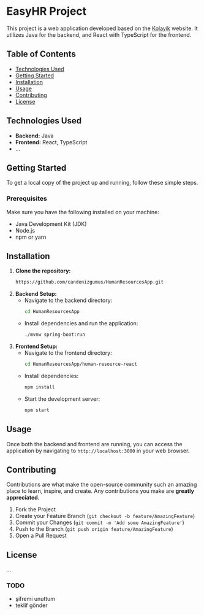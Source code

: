 # EasyHR Project

This project is a web application developed based on the [Kolayik](https://kolayik.com/) website. It utilizes Java for the backend, and React with TypeScript for the frontend.

## Table of Contents
- [Technologies Used](#technologies-used)
- [Getting Started](#getting-started)
- [Installation](#installation)
- [Usage](#usage)
- [Contributing](#contributing)
- [License](#license)

## Technologies Used
- **Backend:** Java
- **Frontend:** React, TypeScript
- ...

## Getting Started
To get a local copy of the project up and running, follow these simple steps.

### Prerequisites
Make sure you have the following installed on your machine:
- Java Development Kit (JDK)
- Node.js
- npm or yarn

## Installation

1. **Clone the repository:**
    ```sh
    https://github.com/candenizgumus/HumanResourcesApp.git
    ```
2. **Backend Setup:**
    - Navigate to the backend directory:
        ```sh
        cd HumanResourcesApp
        ```
    - Install dependencies and run the application:
        ```sh
        ./mvnw spring-boot:run
        ```
3. **Frontend Setup:**
    - Navigate to the frontend directory:
        ```sh
        cd HumanResourcesApp/human-resource-react
        ```
    - Install dependencies:
        ```sh
        npm install
        ```
    - Start the development server:
        ```sh
        npm start
        ```

## Usage
Once both the backend and frontend are running, you can access the application by navigating to `http://localhost:3000` in your web browser.

## Contributing
Contributions are what make the open-source community such an amazing place to learn, inspire, and create. Any contributions you make are **greatly appreciated**.

1. Fork the Project
2. Create your Feature Branch (`git checkout -b feature/AmazingFeature`)
3. Commit your Changes (`git commit -m 'Add some AmazingFeature'`)
4. Push to the Branch (`git push origin feature/AmazingFeature`)
5. Open a Pull Request

## License
...

### TODO

- şifremi unuttum
- teklif gönder
